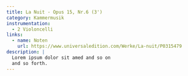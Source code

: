 ```yaml
---
title: La Nuit - Opus 15, Nr.6 (3')
category: Kammermusik
instrumentation:
  - 2 Violoncelli
links:
  - name: Noten
    url: https://www.universaledition.com/Werke/La-nuit/P0315479
description: |
  Lorem ipsum dolor sit amed and so on
  and so forth.
---
```

